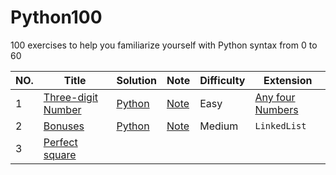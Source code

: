# Python100
100 exercises to help you familiarize yourself with Python syntax from 0 to 60

| NO.  | Title                                                        | Solution                                          | Note                               | Difficulty | Extension            |
| ---- | ------------------------------------------------------------ | ------------------------------------------------- | ---------------------------------- | ---------- | -------------------- |
| 1    | [Three-digit Number](001.%20Three-digit%20Number/question.md) | [Python](001.%20Three-digit%20Number/question.md) | [Note](000.%20Two%20Sum)           | Easy       | [Any four Numbers]() |
| 2    | [Bonuses](002.%20Bonuses/question.md)                        | [Python](001.%20Add%20Two%20Numbers/solution.py)  | [Note](001.%20Add%20Two%20Numbers) | Medium     | `LinkedList`         |
| 3    | [Perfect square](003.%20Perfect%20Square/question.md)        |                                                   |                                    |            |                      |

